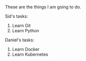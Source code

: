 These are the things I am going to do.

Sid's tasks:
1. Learn Git
2. Learn Python

Daniel's tasks:
1. Learn Docker
2. Learn Kubernetes